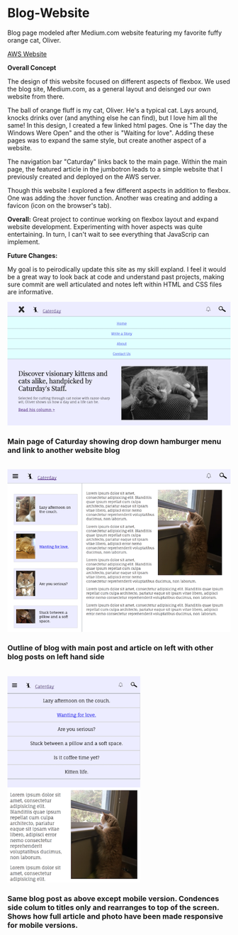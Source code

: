 # Blog-Website
Blog page modeled after Medium.com website featuring my favorite fuffy orange cat, Oliver.

<a href="https://d37vamwtg4r5xf.cloudfront.net.">AWS Website</a>

<b>Overall Concept</b>
<p>The design of this website focused on different aspects of flexbox. We used the blog site, Medium.com, as a general layout and deisnged our own website from there.</p>

<p>The ball of orange fluff is my cat, Oliver. He's a typical cat. Lays around, knocks drinks over (and anything else he can find), but I love him all the same! In this design, I created a few linked html pages. One is "The day the Windows Were Open" and the other is "Waiting for love". Adding these pages was to expand the same style, but create another aspect of a website.</p>

<p>The navigation bar "Caturday" links back to the main page. Within the main page, the featured article in the jumbotron leads to a simple website that I previously created and deployed on the AWS server.</p>

<p>Though this website I explored a few different aspects in addition to flexbox. One was adding the :hover function. Another was creating and adding a favicon (icon on the browser's tab).</p>


<b>Overall:</b>
Great project to continue working on flexbox layout and expand website development. Experimenting with hover aspects was quite entertaining. In turn, I can't wait to see everything that JavaScrip can implement. 


<b>Future Changes:</b>
<p>My goal is to peirodically update this site as my skill expland. I feel it would be a great way to look back at code and understand past projects, making sure commit are well articulated and notes left within HTML and CSS files are informative.</p>


<img src="resources/images/caturday-main-page.png" alt="main page of Caturday with menu dropped down and main article description"/>
<h3>Main page of Caturday showing drop down hamburger menu and link to another website blog</h3>
<br />

<img src="resources/images/blog-site.png" alt="blog aspect with main section on right and other blogs on left column"/>
<h3>Outline of blog with main post and article on left with other blog posts on left hand side</h3>
<br />
<img src="resources/images/blog-site-mobile.png" alt="mobile version of blog post with condenced list of other blogs with main article below" style="width: 300px;"/>
<h3>Same blog post as above except mobile version. Condences side colum to titles only and rearranges to top of the screen. Shows how full article and photo have been made responsive for mobile versions.</h3>
